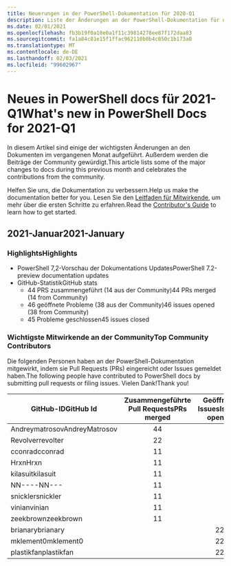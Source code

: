```yaml
---
title: Neuerungen in der PowerShell-Dokumentation für 2020-Q1
description: Liste der Änderungen an der PowerShell-Dokumentation für das erste Quartal im Jahr 2020
ms.date: 02/01/2021
ms.openlocfilehash: fb3b19f0a10e0a1f11c39814278ee87f172daa83
ms.sourcegitcommit: fa1a84c81e15f1ffac962110b0b4c850c1b173a0
ms.translationtype: MT
ms.contentlocale: de-DE
ms.lasthandoff: 02/03/2021
ms.locfileid: "99602967"
---
```

# <a name="whats-new-in-powershell-docs-for-2021-q1"></a><span data-ttu-id="abea5-103">Neues in PowerShell docs für 2021-Q1</span><span class="sxs-lookup"><span data-stu-id="abea5-103">What's new in PowerShell Docs for 2021-Q1</span></span>

<span data-ttu-id="abea5-104">In diesem Artikel sind einige der wichtigsten Änderungen an den Dokumenten im vergangenen Monat aufgeführt. Außerdem werden die Beiträge der Community gewürdigt.</span><span class="sxs-lookup"><span data-stu-id="abea5-104">This article lists some of the major changes to docs during this previous month and celebrates the contributions from the community.</span></span>

<span data-ttu-id="abea5-105">Helfen Sie uns, die Dokumentation zu verbessern.</span><span class="sxs-lookup"><span data-stu-id="abea5-105">Help us make the documentation better for you.</span></span> <span data-ttu-id="abea5-106">Lesen Sie den [Leitfaden für Mitwirkende][contrib], um mehr über die ersten Schritte zu erfahren.</span><span class="sxs-lookup"><span data-stu-id="abea5-106">Read the [Contributor's Guide][contrib] to learn how to get started.</span></span>

## <a name="2021-january"></a><span data-ttu-id="abea5-107">2021-Januar</span><span class="sxs-lookup"><span data-stu-id="abea5-107">2021-January</span></span>

### <a name="highlights"></a><span data-ttu-id="abea5-108">Highlights</span><span class="sxs-lookup"><span data-stu-id="abea5-108">Highlights</span></span>

- <span data-ttu-id="abea5-109">PowerShell 7,2-Vorschau der Dokumentations Updates</span><span class="sxs-lookup"><span data-stu-id="abea5-109">PowerShell 7.2-preview documentation updates</span></span>
- <span data-ttu-id="abea5-110">GitHub-Statistik</span><span class="sxs-lookup"><span data-stu-id="abea5-110">GitHub stats</span></span>
  - <span data-ttu-id="abea5-111">44 PRS zusammengeführt (14 aus der Community)</span><span class="sxs-lookup"><span data-stu-id="abea5-111">44 PRs merged (14 from Community)</span></span>
  - <span data-ttu-id="abea5-112">46 geöffnete Probleme (38 aus der Community)</span><span class="sxs-lookup"><span data-stu-id="abea5-112">46 issues opened (38 from Community)</span></span>
  - <span data-ttu-id="abea5-113">45 Probleme geschlossen</span><span class="sxs-lookup"><span data-stu-id="abea5-113">45 issues closed</span></span>

### <a name="top-community-contributors"></a><span data-ttu-id="abea5-114">Wichtigste Mitwirkende an der Community</span><span class="sxs-lookup"><span data-stu-id="abea5-114">Top Community Contributors</span></span>

<span data-ttu-id="abea5-115">Die folgenden Personen haben an der PowerShell-Dokumentation mitgewirkt, indem sie Pull Requests (PRs) eingereicht oder Issues gemeldet haben.</span><span class="sxs-lookup"><span data-stu-id="abea5-115">The following people have contributed to PowerShell docs by submitting pull requests or filing issues.</span></span> <span data-ttu-id="abea5-116">Vielen Dank!</span><span class="sxs-lookup"><span data-stu-id="abea5-116">Thank you!</span></span>

|   <span data-ttu-id="abea5-117">GitHub-ID</span><span class="sxs-lookup"><span data-stu-id="abea5-117">GitHub Id</span></span>    | <span data-ttu-id="abea5-118">Zusammengeführte Pull Requests</span><span class="sxs-lookup"><span data-stu-id="abea5-118">PRs merged</span></span> | <span data-ttu-id="abea5-119">Geöffnete Issues</span><span class="sxs-lookup"><span data-stu-id="abea5-119">Issues opened</span></span> |
| -------------- | :--------: | :-----------: |
| <span data-ttu-id="abea5-120">Andreymatrosov</span><span class="sxs-lookup"><span data-stu-id="abea5-120">AndreyMatrosov</span></span> |     <span data-ttu-id="abea5-121">4</span><span class="sxs-lookup"><span data-stu-id="abea5-121">4</span></span>      |               |
| <span data-ttu-id="abea5-122">Revolver</span><span class="sxs-lookup"><span data-stu-id="abea5-122">revolter</span></span>       |     <span data-ttu-id="abea5-123">2</span><span class="sxs-lookup"><span data-stu-id="abea5-123">2</span></span>      |               |
| <span data-ttu-id="abea5-124">cconrad</span><span class="sxs-lookup"><span data-stu-id="abea5-124">cconrad</span></span>        |     <span data-ttu-id="abea5-125">1</span><span class="sxs-lookup"><span data-stu-id="abea5-125">1</span></span>      |               |
| <span data-ttu-id="abea5-126">Hrxn</span><span class="sxs-lookup"><span data-stu-id="abea5-126">Hrxn</span></span>           |     <span data-ttu-id="abea5-127">1</span><span class="sxs-lookup"><span data-stu-id="abea5-127">1</span></span>      |               |
| <span data-ttu-id="abea5-128">kilasuit</span><span class="sxs-lookup"><span data-stu-id="abea5-128">kilasuit</span></span>       |     <span data-ttu-id="abea5-129">1</span><span class="sxs-lookup"><span data-stu-id="abea5-129">1</span></span>      |               |
| <span data-ttu-id="abea5-130">NN----</span><span class="sxs-lookup"><span data-stu-id="abea5-130">NN---</span></span>          |     <span data-ttu-id="abea5-131">1</span><span class="sxs-lookup"><span data-stu-id="abea5-131">1</span></span>      |               |
| <span data-ttu-id="abea5-132">snickler</span><span class="sxs-lookup"><span data-stu-id="abea5-132">snickler</span></span>       |     <span data-ttu-id="abea5-133">1</span><span class="sxs-lookup"><span data-stu-id="abea5-133">1</span></span>      |               |
| <span data-ttu-id="abea5-134">vinian</span><span class="sxs-lookup"><span data-stu-id="abea5-134">vinian</span></span>         |     <span data-ttu-id="abea5-135">1</span><span class="sxs-lookup"><span data-stu-id="abea5-135">1</span></span>      |               |
| <span data-ttu-id="abea5-136">zeekbrown</span><span class="sxs-lookup"><span data-stu-id="abea5-136">zeekbrown</span></span>      |     <span data-ttu-id="abea5-137">1</span><span class="sxs-lookup"><span data-stu-id="abea5-137">1</span></span>      |               |
| <span data-ttu-id="abea5-138">brianary</span><span class="sxs-lookup"><span data-stu-id="abea5-138">brianary</span></span>       |            |       <span data-ttu-id="abea5-139">2</span><span class="sxs-lookup"><span data-stu-id="abea5-139">2</span></span>       |
| <span data-ttu-id="abea5-140">mklement0</span><span class="sxs-lookup"><span data-stu-id="abea5-140">mklement0</span></span>      |            |       <span data-ttu-id="abea5-141">2</span><span class="sxs-lookup"><span data-stu-id="abea5-141">2</span></span>       |
| <span data-ttu-id="abea5-142">plastikfan</span><span class="sxs-lookup"><span data-stu-id="abea5-142">plastikfan</span></span>     |            |       <span data-ttu-id="abea5-143">2</span><span class="sxs-lookup"><span data-stu-id="abea5-143">2</span></span>       |

<!-- Link references -->
[contrib]: contributing/overview.md

